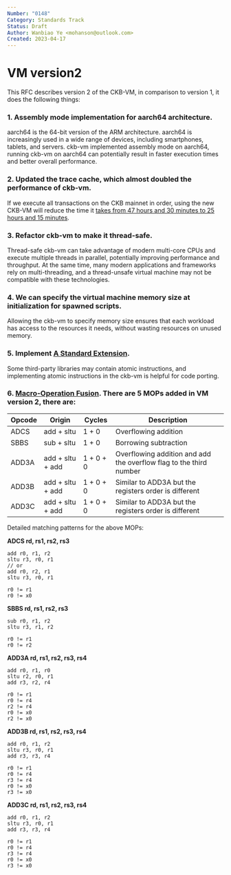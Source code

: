 ```yaml
---
Number: "0148"
Category: Standards Track
Status: Draft
Author: Wanbiao Ye <mohanson@outlook.com>
Created: 2023-04-17
---
```


# VM version2

This RFC describes version 2 of the CKB-VM, in comparison to version 1, it does the following things:

### 1. Assembly mode implementation for aarch64 architecture.
aarch64 is the 64-bit version of the ARM architecture. aarch64 is increasingly used in a wide range of devices, including smartphones, tablets, and servers. ckb-vm implemented assembly mode on aarch64, running ckb-vm on aarch64 can potentially result in faster execution times and better overall performance.

### 2. Updated the trace cache, which almost doubled the performance of ckb-vm.
If we execute all transactions on the CKB mainnet in order, using the new CKB-VM will reduce the time it [takes from 47 hours and 30 minutes to 25 hours and 15 minutes](https://github.com/nervosnetwork/ckb-vm/pull/271).

### 3. Refactor ckb-vm to make it thread-safe.
Thread-safe ckb-vm can take advantage of modern multi-core CPUs and execute multiple threads in parallel, potentially improving performance and throughput. At the same time, many modern applications and frameworks rely on multi-threading, and a thread-unsafe virtual machine may not be compatible with these technologies.

### 4. We can specify the virtual machine memory size at initialization for spawned scripts.
Allowing the ckb-vm to specify memory size ensures that each workload has access to the resources it needs, without wasting resources on unused memory.

### 5. Implement [A Standard Extension](https://five-embeddev.com/riscv-isa-manual/latest/a.html).
Some third-party libraries may contain atomic instructions, and implementing atomic instructions in the ckb-vm is helpful for code porting.

### 6. [Macro-Operation Fusion](https://en.wikichip.org/wiki/macro-operation_fusion). There are 5 MOPs added in VM version 2, there are:

| Opcode | Origin | Cycles | Description |
| --- | --- | --- | --- |
| ADCS | add + sltu | 1 + 0 | Overflowing addition |
| SBBS | sub + sltu | 1 + 0 | Borrowing subtraction |
| ADD3A | add + sltu + add | 1 + 0 + 0 | Overflowing addition and add the overflow flag to the third number |
| ADD3B | add + sltu + add | 1 + 0 + 0 | Similar to ADD3A but the registers order is different |
| ADD3C | add + sltu + add | 1 + 0 + 0 | Similar to ADD3A but the registers order is different |

Detailed matching patterns for the above MOPs:

**ADCS rd, rs1, rs2, rs3**

```
add r0, r1, r2
sltu r3, r0, r1
// or
add r0, r2, r1
sltu r3, r0, r1

r0 != r1
r0 != x0
```

**SBBS rd, rs1, rs2, rs3**

```
sub r0, r1, r2
sltu r3, r1, r2

r0 != r1
r0 != r2
```

**ADD3A rd, rs1, rs2, rs3, rs4**

```
add r0, r1, r0
sltu r2, r0, r1
add r3, r2, r4

r0 != r1
r0 != r4
r2 != r4
r0 != x0
r2 != x0
```

**ADD3B rd, rs1, rs2, rs3, rs4**

```
add r0, r1, r2
sltu r3, r0, r1
add r3, r3, r4

r0 != r1
r0 != r4
r3 != r4
r0 != x0
r3 != x0
```

**ADD3C rd, rs1, rs2, rs3, rs4**

```
add r0, r1, r2
sltu r3, r0, r1
add r3, r3, r4

r0 != r1
r0 != r4
r3 != r4
r0 != x0
r3 != x0
```
